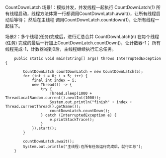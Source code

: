 

CountDownLatch
场景1：模拟并发，并发线程一起执行
CountDownLatch(1)
所有线程启动，线程方法体第一行都调用CountDownLatch.await()，让所有线程启动后等待；
然后在主线程 调用CountDownLatch.countdown(1)，让所有线程一起往下。

场景2：多个线程(任务)完成后，进行汇总合并
CountDownLatch(n)
在每个线程(任务) 完成的最后一行加上CountDownLatch.countDown()，让计数器-1；
所有线程完成-1，计数器减到0后，主线程继续执行汇总任务。
```
    public static void main(String[] args) throws InterruptedException {

        CountDownLatch countDownLatch = new CountDownLatch(5);
        for (int i = 0; i < 5; i++) {
            final int index = i;
            new Thread(() -> {
                try {
                    Thread.sleep(1000 + ThreadLocalRandom.current().nextInt(1000));
                    System.out.println("finish" + index + Thread.currentThread().getName());
                    countDownLatch.countDown();
                } catch (InterruptedException e) {
                    e.printStackTrace();
                }
            }).start();
        }

        countDownLatch.await();
        System.out.println("主线程:在所有任务运行完成后，就行汇总");
    }
```
